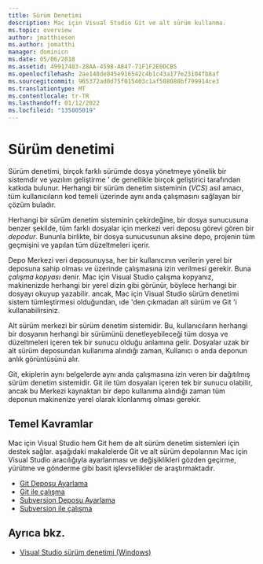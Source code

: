```yaml
---
title: Sürüm Denetimi
description: Mac için Visual Studio Git ve alt sürüm kullanma.
ms.topic: overview
author: jmatthiesen
ms.author: jomatthi
manager: dominicn
ms.date: 05/06/2018
ms.assetid: 49917483-28AA-4598-A847-71F1F2E0DCB5
ms.openlocfilehash: 2ae148de845e916542c4b1c43a177e23104fb8af
ms.sourcegitcommit: 965372ad0d75f015403c1af508080bf799914ce3
ms.translationtype: MT
ms.contentlocale: tr-TR
ms.lasthandoff: 01/12/2022
ms.locfileid: "135805019"
---
```

# <a name="version-control"></a>Sürüm denetimi

Sürüm denetimi, birçok farklı sürümde dosya yönetmeye yönelik bir sistemdir ve yazılım geliştirme ' de genellikle birçok geliştirici tarafından katkıda bulunur. Herhangi bir sürüm denetim sisteminin (_VCS_) asıl amacı, tüm kullanıcıların kod temeli üzerinde aynı anda çalışmasını sağlayan bir çözüm buladır.

Herhangi bir sürüm denetim sisteminin çekirdeğine, bir dosya sunucusuna benzer şekilde, tüm farklı dosyalar için merkezi veri deposu görevi gören bir _depodur_. Bununla birlikte, bir dosya sunucusunun aksine depo, projenin tüm geçmişini ve yapılan tüm düzeltmeleri içerir.

Depo Merkezi veri deposunuysa, her bir kullanıcının verilerin yerel bir deposuna sahip olması ve üzerinde çalışmasına izin verilmesi gerekir. Buna _çalışma kopyası_ denir. Mac için Visual Studio çalışma kopyanız, makinenizde herhangi bir yerel dizin gibi görünür, böylece herhangi bir dosyayı okuyup yazabilir. ancak, Mac için Visual Studio sürüm denetimi sistem tümleştirmesi olduğundan, ıde 'den çıkmadan alt sürüm ve Git 'i kullanabilirsiniz.

Alt sürüm merkezi bir sürüm denetim sistemidir. Bu, kullanıcıların herhangi bir dosyanın herhangi bir sürümünü denetleyebileceği tüm dosya ve düzeltmeleri içeren tek bir sunucu olduğu anlamına gelir. Dosyalar uzak bir alt sürüm deposundan kullanıma alındığı zaman, Kullanıcı o anda deponun anlık görüntüsünü alır.

Git, ekiplerin aynı belgelerde aynı anda çalışmasına izin veren bir dağıtılmış sürüm denetim sistemidir. Git ile tüm dosyaları içeren tek bir sunucu olabilir, ancak bu Merkezi kaynaktan bir depo kullanıma alındığı zaman tüm deponun makinenize yerel olarak klonlanmış olması gerekir.

## <a name="basic-concepts"></a>Temel Kavramlar

Mac için Visual Studio hem Git hem de alt sürüm denetim sistemleri için destek sağlar. aşağıdaki makalelerde Git ve alt sürüm depolarının Mac için Visual Studio aracılığıyla ayarlanması ve değişiklikleri gözden geçirme, yürütme ve gönderme gibi basit işlevsellikler de araştırmaktadır.

* [Git Deposu Ayarlama](set-up-git-repository.md)
* [Git ile çalışma](working-with-git.md)
* [Subversion Deposu Ayarlama](set-up-subversion-repository.md)
* [Subversion ile çalışma](working-with-subversion.md)

## <a name="see-also"></a>Ayrıca bkz.

* [Visual Studio sürüm denetimi (Windows)](/visualstudio/version-control/)